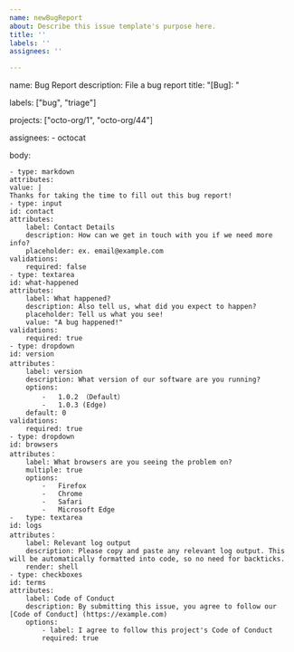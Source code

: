 ```yaml
---
name: newBugReport
about: Describe this issue template's purpose here.
title: ''
labels: ''
assignees: ''

---
```


name: Bug Report
description: File a bug report
title: "[Bug]: "

labels: ["bug", "triage"]

projects: ["octo-org/1", "octo-org/44"] 

assignees:
    - octocat 

body:

    - type: markdown
    attributes:
    value: | 
    Thanks for taking the time to fill out this bug report!
    - type: input
    id: contact 
    attributes:
        label: Contact Details
        description: How can we get in touch with you if we need more info? 
        placeholder: ex. email@example.com
    validations:
        required: false
    - type: textarea
    id: what-happened 
    attributes:
        label: What happened?
        description: Also tell us, what did you expect to happen? 
        placeholder: Tell us what you see! 
        value: "A bug happened!"
    validations:
        required: true
    - type: dropdown 
    id: version
    attributes：
        label: version
        description: What version of our software are you running? 
        options:
            -   1.0.2 （Default）
            -   1.0.3 (Edge)
        default: 0
    validations:
        required: true
    - type: dropdown 
    id: browsers
    attributes：
        label: What browsers are you seeing the problem on? 
        multiple: true 
        options:
            -   Firefox
            -   Chrome
            -   Safari
            -   Microsoft Edge
    -   type: textarea
    id: logs
    attributes：
        label: Relevant log output
        description: Please copy and paste any relevant log output. This will be automatically formatted into code, so no need for backticks.
        render: shell
    - type: checkboxes
    id: terms
    attributes:
        label: Code of Conduct
        description: By submitting this issue, you agree to follow our [Code of Conduct] (https://example.com)
        options:
            - label: I agree to follow this project's Code of Conduct 
            required: true
